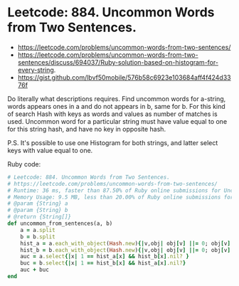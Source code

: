 # Leetcode: 884. Uncommon Words from Two Sentences.

- https://leetcode.com/problems/uncommon-words-from-two-sentences/
- https://leetcode.com/problems/uncommon-words-from-two-sentences/discuss/694037/Ruby-solution-based-on-histogram-for-every-string.
- https://gist.github.com/lbvf50mobile/576b58c6923e103684aff4f424d3376f

Do literally what descriptions requires. Find uncommon words for a-string, words appears ones in a and do not appears in b, same for b. For this kind of search Hash with keys as words and values as number of matches is used.  Uncommon word for a particular string must have value equal to one for this string hash, and have no key in opposite hash.

P.S. It's possible to use one Histogram for both strings, and latter select keys with value equal to one. 

Ruby code: 
```Ruby
# Leetcode: 884. Uncommon Words from Two Sentences.
# https://leetcode.com/problems/uncommon-words-from-two-sentences/
# Runtime: 36 ms, faster than 87.50% of Ruby online submissions for Uncommon Words from Two Sentences.
# Memory Usage: 9.5 MB, less than 20.00% of Ruby online submissions for Uncommon Words from Two Sentences.
# @param {String} a
# @param {String} b
# @return {String[]}
def uncommon_from_sentences(a, b)
    a = a.split
    b = b.split
    hist_a = a.each_with_object(Hash.new){|v,obj| obj[v] ||= 0; obj[v] += 1}
    hist_b = b.each_with_object(Hash.new){|v,obj| obj[v] ||= 0; obj[v] += 1}
    auc = a.select{|x| 1 == hist_a[x] && hist_b[x].nil? }
    buc = b.select{|x| 1 == hist_b[x] && hist_a[x].nil?}
    auc + buc
end
```